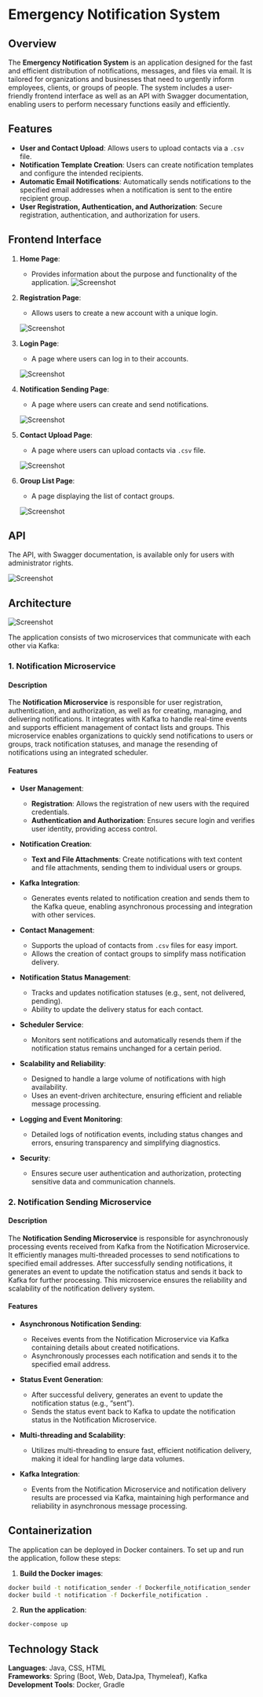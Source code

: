 # Emergency Notification System

## Overview

The **Emergency Notification System** is an application designed for the fast and efficient distribution of notifications, messages, and files via email. It is tailored for organizations and businesses that need to urgently inform employees, clients, or groups of people. The system includes a user-friendly frontend interface as well as an API with Swagger documentation, enabling users to perform necessary functions easily and efficiently.

## Features

- **User and Contact Upload**: Allows users to upload contacts via a `.csv` file.
- **Notification Template Creation**: Users can create notification templates and configure the intended recipients.
- **Automatic Email Notifications**: Automatically sends notifications to the specified email addresses when a notification is sent to the entire recipient group.
- **User Registration, Authentication, and Authorization**: Secure registration, authentication, and authorization for users.

## Frontend Interface

1. **Home Page**:
    - Provides information about the purpose and functionality of the application.
    ![Screenshot](images/site/main_page.png)

2. **Registration Page**:
    - Allows users to create a new account with a unique login.
   
    ![Screenshot](images/site/registration_page.png)

3. **Login Page**:
    - A page where users can log in to their accounts.
   
    ![Screenshot](images/site/login_page.png)

4. **Notification Sending Page**:
    - A page where users can create and send notifications.
   
   ![Screenshot](images/site/notification_page.png)

5. **Contact Upload Page**:
    - A page where users can upload contacts via `.csv` file.
   
   ![Screenshot](images/site/contacts_page.png)

6. **Group List Page**:
    - A page displaying the list of contact groups.
   
   ![Screenshot](images/site/groups_page.png)

## API

The API, with Swagger documentation, is available only for users with administrator rights.

![Screenshot](images/site/api_page.png)

## Architecture

![Screenshot](images/architecture/architecture.png)

The application consists of two microservices that communicate with each other via Kafka:

### 1. Notification Microservice

#### Description

The **Notification Microservice** is responsible for user registration, authentication, and authorization, as well as for creating, managing, and delivering notifications. It integrates with Kafka to handle real-time events and supports efficient management of contact lists and groups. This microservice enables organizations to quickly send notifications to users or groups, track notification statuses, and manage the resending of notifications using an integrated scheduler.

#### Features

- **User Management**:
    - **Registration**: Allows the registration of new users with the required credentials.
    - **Authentication and Authorization**: Ensures secure login and verifies user identity, providing access control.

- **Notification Creation**:
    - **Text and File Attachments**: Create notifications with text content and file attachments, sending them to individual users or groups.

- **Kafka Integration**:
    - Generates events related to notification creation and sends them to the Kafka queue, enabling asynchronous processing and integration with other services.

- **Contact Management**:
    - Supports the upload of contacts from `.csv` files for easy import.
    - Allows the creation of contact groups to simplify mass notification delivery.

- **Notification Status Management**:
    - Tracks and updates notification statuses (e.g., sent, not delivered, pending).
    - Ability to update the delivery status for each contact.

- **Scheduler Service**:
    - Monitors sent notifications and automatically resends them if the notification status remains unchanged for a certain period.

- **Scalability and Reliability**:
    - Designed to handle a large volume of notifications with high availability.
    - Uses an event-driven architecture, ensuring efficient and reliable message processing.

- **Logging and Event Monitoring**:
    - Detailed logs of notification events, including status changes and errors, ensuring transparency and simplifying diagnostics.

- **Security**:
    - Ensures secure user authentication and authorization, protecting sensitive data and communication channels.

### 2. Notification Sending Microservice

#### Description

The **Notification Sending Microservice** is responsible for asynchronously processing events received from Kafka from the Notification Microservice. It efficiently manages multi-threaded processes to send notifications to specified email addresses. After successfully sending notifications, it generates an event to update the notification status and sends it back to Kafka for further processing. This microservice ensures the reliability and scalability of the notification delivery system.

#### Features

- **Asynchronous Notification Sending**:
    - Receives events from the Notification Microservice via Kafka containing details about created notifications.
    - Asynchronously processes each notification and sends it to the specified email address.

- **Status Event Generation**:
    - After successful delivery, generates an event to update the notification status (e.g., “sent”).
    - Sends the status event back to Kafka to update the notification status in the Notification Microservice.

- **Multi-threading and Scalability**:
    - Utilizes multi-threading to ensure fast, efficient notification delivery, making it ideal for handling large data volumes.

- **Kafka Integration**:
    - Events from the Notification Microservice and notification delivery results are processed via Kafka, maintaining high performance and reliability in asynchronous message processing.

## Containerization

The application can be deployed in Docker containers. To set up and run the application, follow these steps:

1. **Build the Docker images**:

```bash
docker build -t notification_sender -f Dockerfile_notification_sender .
docker build -t notification -f Dockerfile_notification .
```

2. **Run the application**:

```bash
docker-compose up
```

## Technology Stack

**Languages**: Java, CSS, HTML \
**Frameworks**: Spring (Boot, Web, DataJpa, Thymeleaf), Kafka \
**Development Tools**: Docker, Gradle
